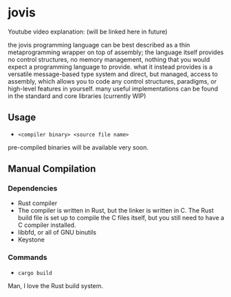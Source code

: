 # jovis
Youtube video explanation: (will be linked here in future)

the jovis programming language can be best described as a thin metaprogramming wrapper on top of assembly; the language itself provides no control structures, no memory management, nothing that you would expect a programming language to provide. what it instead provides is a versatile message-based type system and direct, but managed, access to assembly, which allows you to code any control structures, paradigms, or high-level features in yourself. many useful implementations can be found in the standard and core libraries (currently WIP)

## Usage
 - `<compiler binary> <source file name>`

pre-compiled binaries will be available very soon.

## Manual Compilation
### Dependencies
 - Rust compiler
 - The compiler is written in Rust, but the linker is written in C. The Rust build file is set up to compile the C files itself, but you still need to have a C compiler installed.
 - libbfd, or all of GNU binutils
 - Keystone

### Commands
 - `cargo build`

Man, I love the Rust build system.